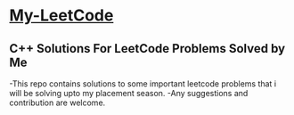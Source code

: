 # [My-LeetCode](https://github.com/jainans/my-LeetCode)
## C++ Solutions For LeetCode Problems Solved by Me
-This repo contains solutions to some important leetcode problems that i will be solving upto my placement season.
-Any suggestions and contribution are welcome.
